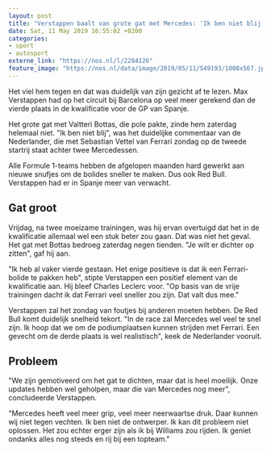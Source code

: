 ```yaml
---
layout: post
title: "Verstappen baalt van grote gat met Mercedes: 'Ik ben niet blij'"
date: Sat, 11 May 2019 16:55:02 +0200
categories: 
- sport 
- autosport 
externe_link: "https://nos.nl/l/2284126"
feature_image: "https://nos.nl/data/image/2019/05/11/549193/1008x567.jpg"
---
```


<p>Het viel hem tegen en dat was duidelijk van zijn gezicht af te lezen. Max Verstappen had op het circuit bij Barcelona op veel meer gerekend dan de vierde plaats in de kwalificatie voor de GP van Spanje.</p>
<p>Het grote gat met Valtteri Bottas, die pole pakte, zinde hem zaterdag helemaal niet. "Ik ben niet blij", was het duidelijke commentaar van de Nederlander, die met Sebastian Vettel van Ferrari zondag op de tweede startrij staat achter twee Mercedessen.</p>
<p>Alle Formule 1-teams hebben de afgelopen maanden hard gewerkt aan nieuwe snufjes om de bolides sneller te maken. Dus ook Red Bull. Verstappen had er in Spanje meer van verwacht.</p>
<h2>Gat groot</h2>
<p>Vrijdag, na twee moeizame trainingen, was hij ervan overtuigd dat het in de kwalificatie allemaal wel een stuk beter zou gaan. Dat was niet het geval. Het gat met Bottas bedroeg zaterdag negen tienden. "Je wilt er dichter op zitten", gaf hij aan.</p>
<p>"Ik heb al vaker vierde gestaan. Het enige positieve is dat ik een Ferrari-bolide te pakken heb", stipte Verstappen een positief element van de kwalificatie aan. Hij bleef Charles Leclerc voor. "Op basis van de vrije trainingen dacht ik dat Ferrari veel sneller zou zijn. Dat valt dus mee."</p>
<p>Verstappen zal het zondag van foutjes bij anderen moeten hebben. De Red Bull komt duidelijk snelheid tekort. "In de race zal Mercedes wel veel te snel zijn. Ik hoop dat we om de podiumplaatsen kunnen strijden met Ferrari. Een gevecht om de derde plaats is wel realistisch", keek de Nederlander vooruit.</p>
<h2>Probleem</h2>
<p>"We zijn gemotiveerd om het gat te dichten, maar dat is heel moeilijk. Onze updates hebben wel geholpen, maar die van Mercedes nog meer", concludeerde Verstappen.</p>
<p>"Mercedes heeft veel meer grip, veel meer neerwaartse druk. Daar kunnen wij niet tegen vechten. Ik ben niet de ontwerper. Ik kan dit probleem niet oplossen. Het zou echter erger zijn als ik bij Williams zou rijden. Ik geniet ondanks alles nog steeds en rij bij een topteam."</p>
